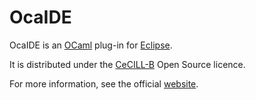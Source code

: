 OcaIDE
======

OcaIDE is an [OCaml](http://caml.inria.fr/ocaml/index.en.html) plug-in for [Eclipse](http://www.eclipse.org).

It is distributed under the [CeCILL-B](http://www.cecill.info/licences/Licence_CeCILL-B_V1-en.html) Open Source licence.

For more information, see the official [website](http://www.algo-prog.info/ocaide/index.php).
